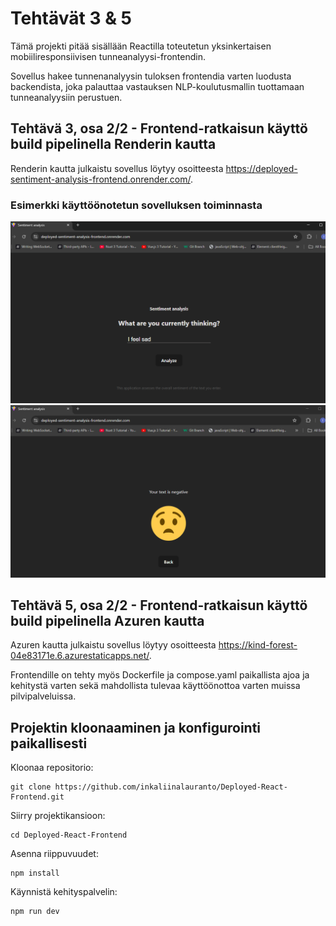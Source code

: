 # Tehtävät 3 & 5
Tämä projekti pitää sisällään Reactilla toteutetun yksinkertaisen mobiiliresponsiivisen tunneanalyysi-frontendin.

Sovellus hakee tunnenanalyysin tuloksen frontendia varten luodusta backendista, joka palauttaa vastauksen NLP-koulutusmallin tuottamaan tunneanalyysiin perustuen.

## Tehtävä 3, osa 2/2 - Frontend-ratkaisun käyttö build pipelinella Renderin kautta
Renderin kautta julkaistu sovellus löytyy osoitteesta https://deployed-sentiment-analysis-frontend.onrender.com/.

### Esimerkki käyttöönotetun sovelluksen toiminnasta
![Esimerkkikuva käyttöönotetun frontendin alkunäkymästä](./src/assets/deployed-frontend-start.png)
![Esimerkkikuva käyttöönotetun frontendin loppunäkymästä](./src/assets/deployed-frontend-end.png)

## Tehtävä 5, osa 2/2 - Frontend-ratkaisun käyttö build pipelinella Azuren kautta
Azuren kautta julkaistu sovellus löytyy osoitteesta https://kind-forest-04e83171e.6.azurestaticapps.net/.

Frontendille on tehty myös Dockerfile ja compose.yaml paikallista ajoa ja kehitystä varten sekä mahdollista tulevaa käyttöönottoa varten muissa pilvipalveluissa.

## Projektin kloonaaminen ja konfigurointi paikallisesti
Kloonaa repositorio:
```
git clone https://github.com/inkaliinalauranto/Deployed-React-Frontend.git
```
Siirry projektikansioon:
```
cd Deployed-React-Frontend
```
Asenna riippuvuudet:
```
npm install
```
Käynnistä kehityspalvelin:
```
npm run dev
```